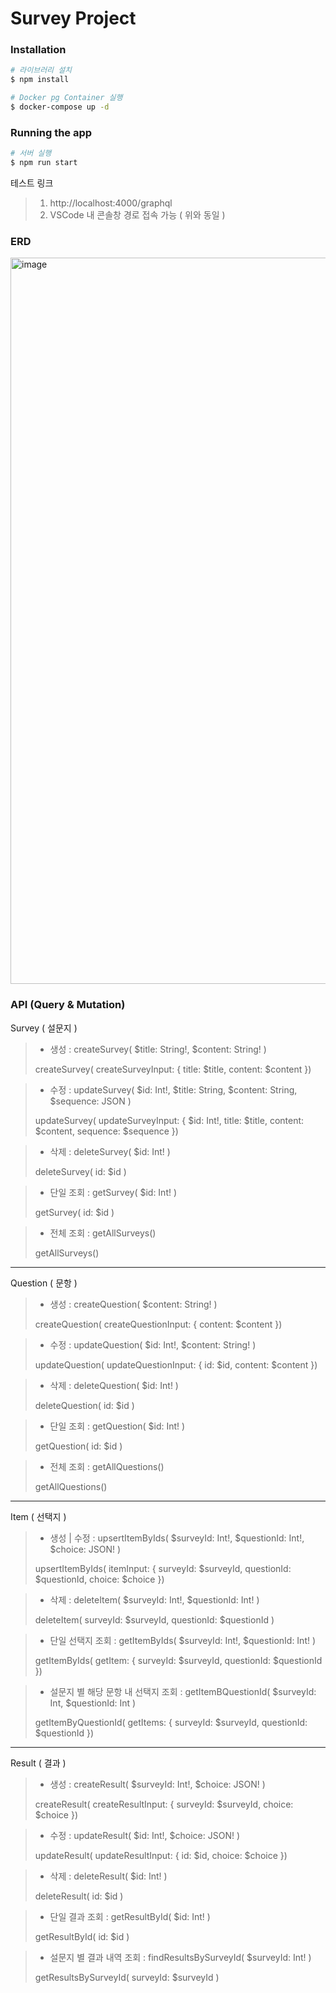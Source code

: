 # Survey Project

### Installation

```bash
# 라이브러리 설치
$ npm install

# Docker pg Container 실행
$ docker-compose up -d
```

### Running the app

```bash
# 서버 실행
$ npm run start
```

테스트 링크

> 1. http://localhost:4000/graphql
> 2. VSCode 내 콘솔창 경로 접속 가능 ( 위와 동일 )

### ERD

<img width="1162" alt="image" src="https://github.com/yhjs1211/survey-project/assets/122883378/d0d44d35-5df7-4fc4-b7ea-390fb709058f">


### API (Query & Mutation)

Survey ( 설문지 )

> - 생성 : createSurvey( $title: String!, $content: String! )
>
> createSurvey( createSurveyInput: { title: $title, content: $content })

> - 수정 : updateSurvey( $id: Int!, $title: String, $content: String, $sequence: JSON )
>
> updateSurvey( updateSurveyInput: { $id: Int!, title: $title, content: $content, sequence: $sequence })

> - 삭제 : deleteSurvey( $id: Int! )
>
> deleteSurvey( id: $id )

> - 단일 조회 : getSurvey( $id: Int! )
>
> getSurvey( id: $id )

> - 전체 조회 : getAllSurveys()
>
> getAllSurveys()

---

Question ( 문항 )

> - 생성 : createQuestion( $content: String! )
>
> createQuestion( createQuestionInput: { content: $content })

> - 수정 : updateQuestion( $id: Int!, $content: String! )
>
> updateQuestion( updateQuestionInput: { id: $id, content: $content })

> - 삭제 : deleteQuestion( $id: Int! )
>
> deleteQuestion( id: $id )

> - 단일 조회 : getQuestion( $id: Int! )
>
> getQuestion( id: $id )

> - 전체 조회 : getAllQuestions()
>
> getAllQuestions()

---

Item ( 선택지 )

> - 생성 | 수정 : upsertItemByIds( $surveyId: Int!, $questionId: Int!, $choice: JSON! )
>
> upsertItemByIds( itemInput: { surveyId: $surveyId, questionId: $questionId, choice: $choice })

> - 삭제 : deleteItem( $surveyId: Int!, $questionId: Int! )
>
> deleteItem( surveyId: $surveyId, questionId: $questionId )

> - 단일 선택지 조회 : getItemByIds( $surveyId: Int!, $questionId: Int! )
>
> getItemByIds( getItem: { surveyId: $surveyId, questionId: $questionId })

> - 설문지 별 해당 문항 내 선택지 조회 : getItemBQuestionId( $surveyId: Int, $questionId: Int )
>
> getItemByQuestionId( getItems: { surveyId: $surveyId, questionId: $questionId })

---

Result ( 결과 )

> - 생성 : createResult( $surveyId: Int!, $choice: JSON! )
>
> createResult( createResultInput: { surveyId: $surveyId, choice: $choice })

> - 수정 : updateResult( $id: Int!, $choice: JSON! )
>
> updateResult( updateResultInput: { id: $id, choice: $choice })

> - 삭제 : deleteResult( $id: Int! )
>
> deleteResult( id: $id )

> - 단일 결과 조회 : getResultById( $id: Int! )
>
> getResultById( id: $id )

> - 설문지 별 결과 내역 조회 : findResultsBySurveyId( $surveyId: Int! )
>
> getResultsBySurveyId( surveyId: $surveyId )

